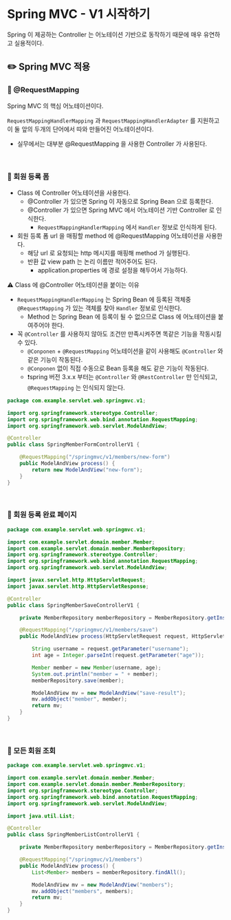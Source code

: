 # Spring MVC - V1 시작하기

Spring 이 제공하는 Controller 는 어노테이션 기반으로 동작하기 때문에 매우 유연하고 실용적이다.

## ✏️ Spring MVC 적용

### 📍 @RequestMapping

Spring MVC 의 핵심 어노테이션이다.

`RequestMappingHandlerMapping` 과 `RequestMappingHandlerAdapter` 를 지원하고
이 둘 앞의 두개의 단어에서 따와 만들어진 어노테이션이다.

- 실무에서는 대부분 @RequestMapping 을 사용한 Controller 가 사용된다.

<br>

### 📍 회원 등록 폼

- Class 에 Controller 어노테이션을 사용한다.
    - @Controller 가 있으면 Spring 이 자동으로 Spring Bean 으로 등록한다.
    - @Controller 가 있으면 Spring MVC 에서 어노테이션 기반 Controller 로 인식한다.
        - `RequestMappingHandlerMapping` 에서 `Handler` 정보로 인식하게 된다.
- 회원 등록 폼 url 을 매핑할 method 에 @RequestMapping 어노테이션을 사용한다.
    - 해당 url 로 요청되는 http 메시지를 매핑해 method 가 실행된다.
    - 반환 값 view path 는 논리 이름만 적어주어도 된다.
        - application.properties 에 경로 설정을 해두어서 가능하다.

⚠️ Class 에 @Controller 어노테이션을 붙이는 이유

- `RequestMappingHandlerMapping` 는 Spring Bean 에 등록된 객체중`@RequestMapping` 가 있는 객체를 찾아 `Handler` 정보로 인식한다.
    - Method 는 Spring Bean 에 등록이 될 수 없으므로 Class 에 어노테이션을 붙여주어야 한다.
- 꼭 `@Controller` 를 사용하지 않아도 조건만 만족시켜주면 똑같은 기능을 작동시킬 수 있다.
    - `@Conponen` + `@RequestMapping` 어노테이션을 같이 사용해도 `@Controller` 와 같은 기능이 작동된다.
    - `@Conponen` 없이 직접 수동으로 Bean 등록을 해도 같은 기능이 작동된다.
    - ❗spring 버전 3.x.x 부터는 `@Controller` 와 `@RestController` 만 인식되고, `@RequestMapping` 는 인식되지 않는다.

```java
package com.example.servlet.web.springmvc.v1;

import org.springframework.stereotype.Controller;
import org.springframework.web.bind.annotation.RequestMapping;
import org.springframework.web.servlet.ModelAndView;

@Controller
public class SpringMemberFormControllerV1 {

    @RequestMapping("/springmvc/v1/members/new-form")
    public ModelAndView process() {
        return new ModelAndView("new-form");
    }
}
```

<br>

### 📍 회원 등록 완료 페이지

```java
package com.example.servlet.web.springmvc.v1;

import com.example.servlet.domain.member.Member;
import com.example.servlet.domain.member.MemberRepository;
import org.springframework.stereotype.Controller;
import org.springframework.web.bind.annotation.RequestMapping;
import org.springframework.web.servlet.ModelAndView;

import javax.servlet.http.HttpServletRequest;
import javax.servlet.http.HttpServletResponse;

@Controller
public class SpringMemberSaveControllerV1 {

    private MemberRepository memberRepository = MemberRepository.getInstance();

    @RequestMapping("/springmvc/v1/members/save")
    public ModelAndView process(HttpServletRequest request, HttpServletResponse response) {

        String username = request.getParameter("username");
        int age = Integer.parseInt(request.getParameter("age"));

        Member member = new Member(username, age);
        System.out.println("member = " + member);
        memberRepository.save(member);

        ModelAndView mv = new ModelAndView("save-result");
        mv.addObject("member", member);
        return mv;
    }
}
```

<br>

### 📍 모든 회원 조회

```java
package com.example.servlet.web.springmvc.v1;

import com.example.servlet.domain.member.Member;
import com.example.servlet.domain.member.MemberRepository;
import org.springframework.stereotype.Controller;
import org.springframework.web.bind.annotation.RequestMapping;
import org.springframework.web.servlet.ModelAndView;

import java.util.List;

@Controller
public class SpringMemberListControllerV1 {

    private MemberRepository memberRepository = MemberRepository.getInstance();

    @RequestMapping("/springmvc/v1/members")
    public ModelAndView process() {
        List<Member> members = memberRepository.findAll();

        ModelAndView mv = new ModelAndView("members");
        mv.addObject("members", members);
        return mv;
    }
}
```
